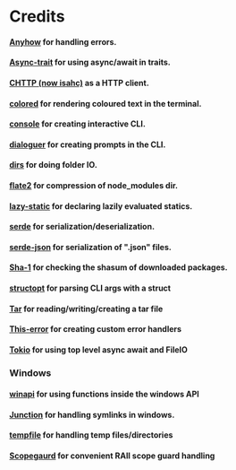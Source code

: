 # Credits
#### <a href="https://github.com/dtolnay/anyhow">Anyhow</a> for handling errors.

#### <a href="https://github.com/dtolnay/async-trait">Async-trait</a> for using async/await in traits.

#### <a href="https://github.com/sagebind/isahc">CHTTP (now isahc)</a> as a HTTP client.

#### <a href="https://github.com/mackwic/colored">colored</a> for rendering coloured text in the terminal.

#### <a href="https://github.com/mitsuhiko/console">console</a> for creating interactive CLI.

#### <a href="https://github.com/mitsuhiko/dialoguer">dialoguer</a> for creating prompts in the CLI.

#### <a href="https://github.com/dirs-dev/dirs-rs">dirs</a> for doing folder IO.

#### <a href="https://github.com/rust-lang/flate2-rs">flate2</a> for compression of node_modules dir.

#### <a href="https://github.com/rust-lang-nursery/lazy-static.rs">lazy-static</a> for declaring lazily evaluated statics.

#### <a href="https://github.com/serde-rs/serde">serde</a> for serialization/deserialization.

#### <a href="https://github.com/serde-rs/json">serde-json</a> for serialization of ".json" files.

#### <a href="https://github.com/RustCrypto/hashes">Sha-1</a> for checking the shasum of downloaded packages.

#### <a href="https://github.com/TeXitoi/structopt">structopt</a> for parsing CLI args with a struct

#### <a href="https://github.com/alexcrichton/tar-rs">Tar</a> for reading/writing/creating a tar file

#### <a href="https://github.com/dtolnay/thiserror">This-error</a> for creating custom error handlers

#### <a href="https://github.com/tokio-rs/tokio">Tokio</a> for using top level async await and FileIO

### Windows

#### <a href="https://github.com/retep998/winapi-rs">winapi</a> for using functions inside the windows API

#### <a href="https://github.com/lzutao/junction">Junction</a> for handling symlinks in windows.

#### <a href="https://github.com/Stebalien/tempfile">tempfile</a> for handling temp files/directories

#### <a href="https://github.com/bluss/scopeguard">Scopegaurd</a> for convenient RAII scope guard handling
